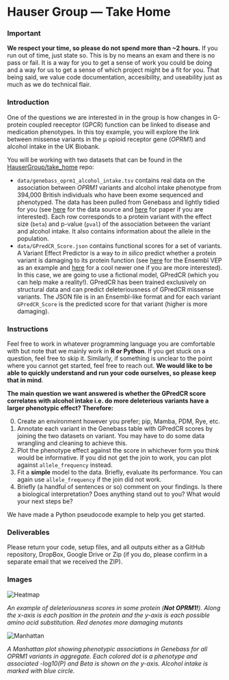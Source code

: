 # Hauser Group — Take Home
### Important
**We respect your time, so please do not spend more than ~2 hours.** If you run out of time, just state so. This is by no means an exam and there is no pass or fail. It is a way for you to get a sense of work you could be doing and a way for us to get a sense of which project might be a fit for you. That being said, we value code documentation, accesibility, and useability just as much as we do technical flair.

### Introduction
One of the questions we are interested in in the group is how changes in G-protein coupled reeceptor (GPCR) function can be linked to disease and medication phenotypes. In this toy example, you will explore the link between missense variants in the μ opioid receptor gene (_OPRM1_) and alcohol intake in the UK Biobank.

You will be working with two datasets that can be found in the [HauserGroup/take_home](https://github.com/HauserGroup/take_home) repo:
 - `data/genebass_oprm1_alcohol_intake.tsv` contains real data on the association between _OPRM1_ variants and alcohol intake phenotype from 394,000 British individuals who have been exome sequenced and phenotyped. The data has been pulled from Genebass and lightly tidied for you (see [here](https://app.genebass.org/gene/ENSG00000112038/phenotype/continuous-alcohol_intake_custom-both_sexes--custom?burdenSet=missense%7CLC&phewasOpts=1&resultLayout=small) for the data source and [here](https://doi.org/10.1016/j.xgen.2022.100168) for paper if you are interested). Each row corresponds to a protein variant with the effect size (`beta`) and p-value (`pval`) of the association between the variant and alcohol intake. It also contains information about the allele in the population.
  - `data/GPredCR_Score.json` contains functional scores for a set of variants. A Variant Effect Predictor is a way to _in silico_ predict whether a protein variant is damaging to its protein function (see [here](https://www.ensembl.org/info/docs/tools/vep/index.html) for the Ensembl VEP as an example and [here](https://www.nature.com/articles/s41586-021-04043-8) for a cool newer one if you are more interested). In this case, we are going to use a fictional model, GPredCR (which you can help make a reality!). GPredCR has been trained exclusively on structural data and can predict deleteriousness of GPredCR missense variants. The JSON file is in an Ensembl-like format and for each variant `GPredCR_Score` is the predicted score for that variant (higher is more damaging).

### Instructions
Feel free to work in whatever programming language you are comfortable with but note that we mainly work in **R or Python**. If you get stuck on a question, feel free to skip it. Similarly, if something is unclear to the point where you cannot get started, feel free to reach out. **We would like to be able to quickly understand and run your code ourselves, so please keep that in mind**.

**The main question we want answered is whether the GPredCR score correlates with alcohol intake i.e. do more deleterious variants have a larger phenotypic effect? Therefore:**

0. Create an environment however you prefer; pip, Mamba, PDM, Rye, etc.
1. Annotate each variant in the Genebass table with GPredCR scores by joining the two datasets on variant. You may have to do some data wrangling and cleaning to achieve this.
2. Plot the phenotype effect against the score in whichever form you think would be informative. If you did not get the join to work, you can plot against `allele_frequency` instead.
3. Fit a **simple** model to the data. Briefly, evaluate its performance. You can again use `allele_frequency` if the join did not work.
4. Briefly (a handful of sentences or so) comment on your findings. Is there a biological interpretation? Does anything stand out to you? What would your next steps be?

We have made a Python pseudocode example to help you get started.

### Deliverables
Please return your code, setup files, and all outputs either as a GitHub repository, DropBox, Google Drive or Zip (if you do, please confirm in a separate email that we received the ZIP).

### Images
![Heatmap](score_heatmap.png)

_An example of deleteriousness scores in some protein (**Not OPRM1!**). Along the x-axis is each position in the protein and the y-axis is each possible amino acid substitution. Red denotes more damaging mutants_

![Manhattan](genebass_associations.png)

_A Manhattan plot showing phenotypic associations in Genebass for all OPRM1 variants in aggregate. Each colored dot is a phenotype and associated -log10(P) and Beta is shown on the y-axis. Alcohol intake is marked with blue circle._
